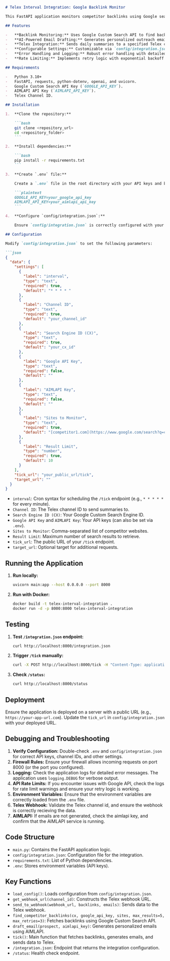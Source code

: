 ```markdown
# Telex Interval Integration: Google Backlink Monitor

This FastAPI application monitors competitor backlinks using Google search, generates personalized outreach emails via AIMLAPI, and sends daily summaries to Telex with one-click email actions.

## Features

-   **Backlink Monitoring:** Uses Google Custom Search API to find backlinks to specified competitor websites.
-   **AI-Powered Email Drafting:** Generates personalized outreach emails using AIMLAPI.
-   **Telex Integration:** Sends daily summaries to a specified Telex channel with formatted messages.
-   **Configurable Settings:** Customizable via `config/integration.json` and environment variables.
-   **Error Handling and Logging:** Robust error handling with detailed logging for debugging.
-   **Rate Limiting:** Implements retry logic with exponential backoff for Google API rate limits.

## Requirements

-   Python 3.10+
-   FastAPI, requests, python-dotenv, openai, and uvicorn.
-   Google Custom Search API Key (`GOOGLE_API_KEY`).
-   AIMLAPI API Key (`AIMLAPI_API_KEY`).
-   Telex Channel ID.

## Installation

1.  **Clone the repository:**

    ```bash
    git clone <repository_url>
    cd <repository_folder>
    ```

2.  **Install dependencies:**

    ```bash
    pip install -r requirements.txt
    ```

3.  **Create `.env` file:**

    Create a `.env` file in the root directory with your API keys and base webhook URL:

    ```plaintext
    GOOGLE_API_KEY=your_google_api_key
    AIMLAPI_API_KEY=your_aimlapi_api_key
    ```

4.  **Configure `config/integration.json`:**

    Ensure `config/integration.json` is correctly configured with your settings (see Configuration section below).

## Configuration

Modify `config/integration.json` to set the following parameters:

```json
{
  "data": {
    "settings": [
      {
        "label": "interval",
        "type": "text",
        "required": true,
        "default": "* * * * "
      },
      {
        "label": "Channel ID",
        "type": "text",
        "required": true,
        "default": "your_channel_id"
      },
      {
        "label": "Search Engine ID (CX)",
        "type": "text",
        "required": true,
        "default": "your_cx_id"
      },
      {
        "label": "Google API Key",
        "type": "text",
        "required": false,
        "default": ""
      },
      {
        "label": "AIMLAPI Key",
        "type": "text",
        "required": false,
        "default": ""
      },
      {
        "label": "Sites to Monitor",
        "type": "text",
        "required": true,
        "default": "[competitor1.com](https://www.google.com/search?q=competitor1.com),competitor2.com"
      },
      {
        "label": "Result Limit",
        "type": "number",
        "required": true,
        "default": 10
      }
    ],
    "tick_url": "your_public_url/tick",
    "target_url": ""
  }
}
```

-   `interval`: Cron syntax for scheduling the `/tick` endpoint (e.g., `* * * * *` for every minute).
-   `Channel ID`: The Telex channel ID to send summaries to.
-   `Search Engine ID (CX)`: Your Google Custom Search Engine ID.
-   `Google API Key` and `AIMLAPI Key`: Your API keys (can also be set via `.env`).
-   `Sites to Monitor`: Comma-separated list of competitor websites.
-   `Result Limit`: Maximum number of search results to retrieve.
-   `tick_url`: The public URL of your `/tick` endpoint.
-   `target_url`: Optional target for additional requests.

## Running the Application

1.  **Run locally:**

    ```bash
    uvicorn main:app --host 0.0.0.0 --port 8000
    ```

2.  **Run with Docker:**

    ```bash
    docker build -t telex-interval-integration .
    docker run -d -p 8000:8000 telex-interval-integration
    ```

## Testing

1.  **Test `/integration.json` endpoint:**

    ```bash
    curl http://localhost:8000/integration.json
    ```

2.  **Trigger `/tick` manually:**

    ```bash
    curl -X POST http://localhost:8000/tick -H "Content-Type: application/json" -d '{"channel_id": "your_channel_id"}'
    ```

3.  **Check `/status`:**

    ```bash
    curl http://localhost:8000/status
    ```

## Deployment

Ensure the application is deployed on a server with a public URL (e.g., `https://your-app-url.com`). Update the `tick_url` in `config/integration.json` with your deployed URL.

## Debugging and Troubleshooting

1.  **Verify Configuration:** Double-check `.env` and `config/integration.json` for correct API keys, channel IDs, and other settings.
2.  **Firewall Rules:** Ensure your firewall allows incoming requests on port 8000 (or the port you configured).
3.  **Logging:** Check the application logs for detailed error messages. The application uses `logging.DEBUG` for verbose output.
4.  **API Rate Limits:** If you encounter issues with Google API, check the logs for rate limit warnings and ensure your retry logic is working.
5.  **Environment Variables:** Ensure that the environment variables are correctly loaded from the `.env` file.
6.  **Telex Webhook:** Validate the Telex channel id, and ensure the webhook is correctly recieving the data.
7.  **AIMLAPI:** If emails are not generated, check the aimlapi key, and confirm that the AIMLAPI service is running.

## Code Structure

-   `main.py`: Contains the FastAPI application logic.
-   `config/integration.json`: Configuration file for the integration.
-   `requirements.txt`: List of Python dependencies.
-   `.env`: Stores environment variables (API keys).

## Key Functions

-   `load_config()`: Loads configuration from `config/integration.json`.
-   `get_webhook_url(channel_id)`: Constructs the Telex webhook URL.
-   `send_to_webhook(webhook_url, backlinks, emails)`: Sends data to the Telex webhook.
-   `find_competitor_backlinks(cx, google_api_key, sites, max_results=5, max_retries=3)`: Fetches backlinks using Google Custom Search API.
-   `draft_email(prospect, aimlapi_key)`: Generates personalized emails using AIMLAPI.
-   `tick()`: Main function that fetches backlinks, generates emails, and sends data to Telex.
-   `/integration.json`: Endpoint that returns the integration configuration.
-   `/status`: Health check endpoint.

```

